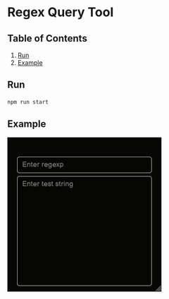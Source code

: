# Regex Query Tool

## Table of Contents

1. [Run](#stack)
2. [Example](#example)

## Run

```bash
npm run start
```

## Example

![Regex](assets/regex.gif)
